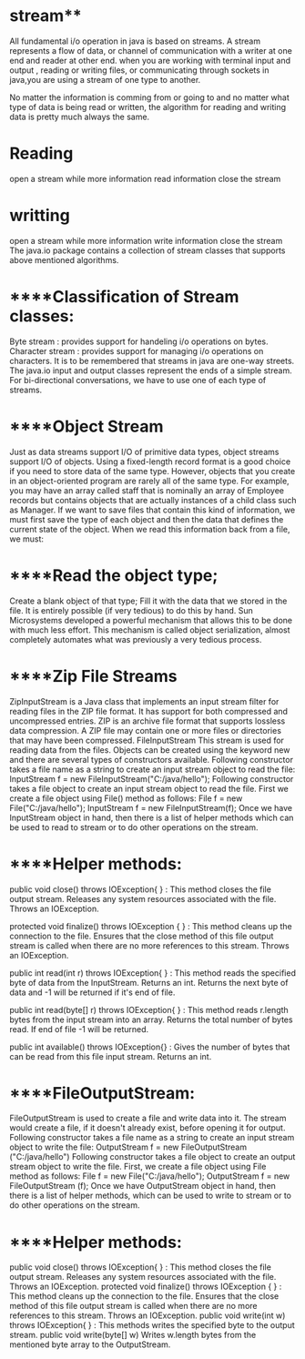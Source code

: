  # stream**
 
 All fundamental i/o operation in java is based on streams. A stream represents a flow of data, or channel of communication with a writer at one end and reader at other end. when you are working with terminal input and output , reading or writing files, or communicating through sockets in java,you are using a stream of one type to another.

No matter the information is comming from or going to and no matter what type of data is being read or written, the algorithm for reading and writing data is pretty much always the same.


# Reading

open a stream
while more information
read information
close the stream

# writting 

open a stream
while more information
write information
close the stream The java.io package contains a collection of stream classes that supports above mentioned algorithms.

# ****Classification of Stream classes:

Byte stream : provides support for handeling i/o operations on bytes.
Character stream : provides support for managing i/o operations on characters.
It is to be remembered that streams in java are one-way streets.
The java.io input and output classes represent the ends of a simple stream.
For bi-directional conversations, we have to use one of each type of streams.

# ****Object Stream

Just as data streams support I/O of primitive data types, object streams support I/O of objects.
Using a fixed-length record format is a good choice if you need to store data of the same type. 
However, objects that you create in an object-oriented program are rarely all of the same type. 
For example, you may have an array called staff that is nominally an array of Employee records but contains 
objects that are actually instances of a child class such as Manager. If we want to save files that contain this kind
of information, we must first save the type of each object and then the data that defines the current state of the object.
When we read this information back from a file, we must:

# ****Read the object type;

Create a blank object of that type;
Fill it with the data that we stored in the file.
It is entirely possible (if very tedious) to do this by hand. Sun Microsystems developed a powerful mechanism that allows this to be done with much less effort.
This mechanism is called object serialization, almost completely automates what was previously a very tedious process.

# ****Zip File Streams

ZipInputStream is a Java class that implements an input stream filter for reading files in the ZIP file format.
It has support for both compressed and uncompressed entries. ZIP is an archive file format that supports lossless data compression. 
A ZIP file may contain one or more files or directories that may have been compressed.
FileInputStream
This stream is used for reading data from the files. Objects can be created using the keyword new and there are several types of constructors available. 
Following constructor takes a file name as a string to create an input stream object to read the file: InputStream f = new FileInputStream("C:/java/hello");
Following constructor takes a file object to create an input stream object to read the file. First we create a file object using File() method as follows: 
File f = new File("C:/java/hello"); InputStream f = new FileInputStream(f); Once we have InputStream object in hand, then there is a list of helper methods 
which can be used to read to stream or to do other operations on the stream.

# ****Helper methods:

public void close() throws IOException{ } : This method closes the file output stream. Releases any system resources associated with the file. Throws an IOException.

protected void finalize() throws IOException { } : This method cleans up the connection to the file. Ensures that the close method of this file output stream is called when there are no more references to this stream. Throws an IOException.

public int read(int r) throws IOException{ } : This method reads the specified byte of data from the InputStream. Returns an int. Returns the next byte of data and -1 will be returned if it's end of file.

public int read(byte[] r) throws IOException{ } : This method reads r.length bytes from the input stream into an array. Returns the total number of bytes read. If end of file -1 will be returned.

public int available() throws IOException{} : Gives the number of bytes that can be read from this file input stream. Returns an int.

# ****FileOutputStream:

FileOutputStream is used to create a file and write data into it. The stream would create a file, if it doesn't already exist, before opening it for output. 
Following constructor takes a file name as a string to create an input stream object to write the file: OutputStream f = new FileOutputStream ("C:/java/hello") 
Following constructor takes a file object to create an output stream object to write the file. First, we create a file object using File method as follows: 
File f = new File("C:/java/hello"); OutputStream f = new FileOutputStream (f); Once we have OutputStream object in hand, then there is a list of helper methods,
which can be used to write to stream or to do other operations on the stream.

# ****Helper methods:

public void close() throws IOException{ } : This method closes the file output stream. Releases any system resources associated with the file.
Throws an IOException.
protected void finalize() throws IOException { } : This method cleans up the connection to the file. Ensures that the close method of this file output stream is
called when there are no more references to this stream. Throws an IOException.
public void write(int w) throws IOException{ } : This methods writes the specified byte to the output stream.
public void write(byte[] w) Writes w.length bytes from the mentioned byte array to the OutputStream.
